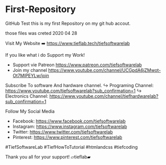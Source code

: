# First-Repository
GitHub Test
this is my first Repository on my git hub accout.

those files was creted 2020 04 28

Visit My Website ➡️ https://www.tieflab.tech/tiefsoftwarelab

If you like what i do Support my Work!
+ Support vie Patreon https://www.patreon.com/tiefsoftwarelab
+ Join my channel https://www.youtube.com/channel/UCGpdA6jZMwot-Ot7MIPEYLw/join


Subscribe To software And hardware channel.
↪︎  Programing Channel: https://www.youtube.com/tiefsoftwarelab?sub_confirmation=1
↪︎ Electronics Channel: https://www.youtube.com/channel/tiefhardwarelab?sub_confirmation=1

Follow My Social Media  
- Facebook: https://www.facebook.com/tiefsoftwarelab
- Instagram: https://www.instagram.com/tiefsoftwarelab
- Twitter: https://www.twitter.com/tiefsoftwarelab
- Pinterest: https://www.pinterest.com/tiefsoftwarelab 

#TiefSoftwareLab  #TiefHowToTutorial #htmlandcss #tiefcoding

Thank you all for your support!
 ▱tieflab▰